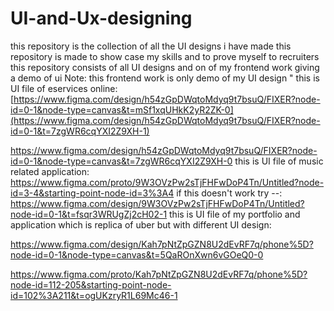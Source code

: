 # UI-and-Ux-designing
this repository is the collection of all the UI designs i have made this repository is made to show case my skills and to prove myself to recruiters 
this repository consists of all UI designs and on of my frontend work giving a demo of ui 
Note: this frontend work is only demo of my UI design "
this is UI file of eservices online:
[https://www.figma.com/design/h54zGpDWqtoMdyq9t7bsuQ/FIXER?node-id=0-1&node-type=canvas&t=mSf1xqUHkK2yR2ZK-0](https://www.figma.com/design/h54zGpDWqtoMdyq9t7bsuQ/FIXER?node-id=0-1&t=7zgWR6cqYXI2Z9XH-1)

https://www.figma.com/design/h54zGpDWqtoMdyq9t7bsuQ/FIXER?node-id=0-1&node-type=canvas&t=7zgWR6cqYXI2Z9XH-0
this is UI file of  music related application:
https://www.figma.com/proto/9W3OVzPw2sTjFHFwDoP4Tn/Untitled?node-id=3-4&starting-point-node-id=3%3A4
if this doesn't work  try --:
https://www.figma.com/design/9W3OVzPw2sTjFHFwDoP4Tn/Untitled?node-id=0-1&t=fsqr3WRUgZj2cH02-1
this is UI file of my portfolio and application which is replica of uber but with different UI design:

https://www.figma.com/design/Kah7pNtZpGZN8U2dEvRF7q/phone%5D?node-id=0-1&node-type=canvas&t=5QaROnXwn6vGOeQ0-0

https://www.figma.com/proto/Kah7pNtZpGZN8U2dEvRF7q/phone%5D?node-id=112-205&starting-point-node-id=102%3A211&t=ogUKzryR1L69Mc46-1
